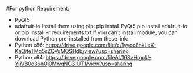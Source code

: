#For python
Requirement:
- PyQt5
- adafruit-io
Install them using pip:
pip install PyQt5
pip install adafruit-io
or
pip install -r requirements.txt
If you can't install module, you can download Python pre-installed from these link:
- Python x86: https://drive.google.com/file/d/1yyoc8hkLeX-KaQiteTMq5sZQVsMQSHdb/view?usp=sharing
- Python x64: https://drive.google.com/file/d/16SvHrgcU-YjiVB0o36hOj0MwgNG31UT1/view?usp=sharing
